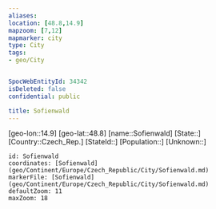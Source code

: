 ```yaml
---
aliases: 
location: [48.8,14.9]
mapzoom: [7,12] 
mapmarker: city 
type: City
tags:
- geo/City


SpocWebEntityId: 34342
isDeleted: false
confidential: public

title: Sofienwald
---
```

[geo-lon::14.9]
[geo-lat::48.8]
[name::Sofienwald]
[State::]
[Country::Czech_Rep.]
[StateId::]
[Population::]
[Unknown::]


```leaflet
id: Sofienwald
coordinates: [Sofienwald](geo/Continent/Europe/Czech_Republic/City/Sofienwald.md)
markerFile: [Sofienwald](geo/Continent/Europe/Czech_Republic/City/Sofienwald.md)
defaultZoom: 11 
maxZoom: 18
```


